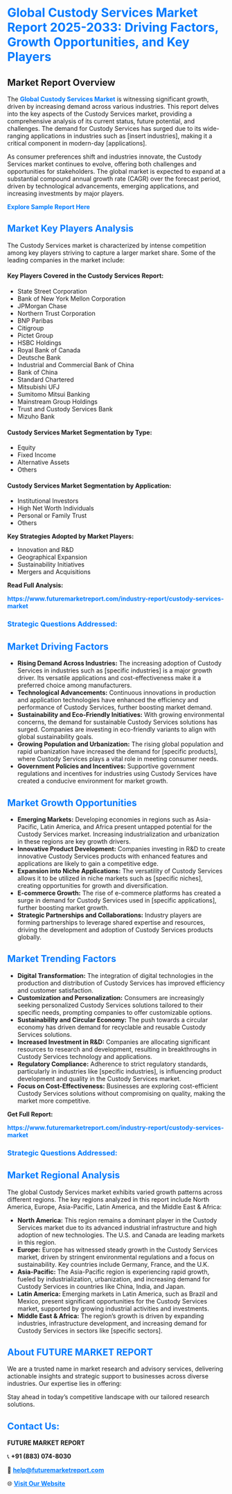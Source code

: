 <h1 style="color: #007BFF;">Global Custody Services Market Report 2025-2033: Driving Factors, Growth Opportunities, and Key Players</h1>

<section id="overview">
<h2>Market Report Overview</h2>
<p>The <a href="https://www.futuremarketreport.com/industry-report/custody-services-market" style="color: #007BFF; text-decoration: none;"><strong>Global Custody Services Market</strong></a> is witnessing significant growth, driven by increasing demand across various industries. This report delves into the key aspects of the Custody Services market, providing a comprehensive analysis of its current status, future potential, and challenges. The demand for Custody Services has surged due to its wide-ranging applications in industries such as [insert industries], making it a critical component in modern-day [applications].</p>
<p>As consumer preferences shift and industries innovate, the Custody Services market continues to evolve, offering both challenges and opportunities for stakeholders. The global market is expected to expand at a substantial compound annual growth rate (CAGR) over the forecast period, driven by technological advancements, emerging applications, and increasing investments by major players.</p>
</section>

<section id="overview">
<p><a href="https://www.futuremarketreport.com/request-sample/reportId=45598" style="color: #007BFF; text-decoration: none;"><strong>Explore Sample Report Here</strong></a></p>
</section>

<section id="key-players">
<h2 style="color: #007BFF;">Market Key Players Analysis</h2>
<p>The Custody Services market is characterized by intense competition among key players striving to capture a larger market share. Some of the leading companies in the market include:</p>
<h4>Key Players Covered in the Custody Services Report:</h4>
<ul><li>State Street Corporation</li><li>Bank of New York Mellon Corporation</li><li>JPMorgan Chase</li><li>Northern Trust Corporation</li><li>BNP Paribas</li><li>Citigroup</li><li>Pictet Group</li><li>HSBC Holdings</li><li>Royal Bank of Canada</li><li>Deutsche Bank</li><li>Industrial and Commercial Bank of China</li><li>Bank of China</li><li>Standard Chartered</li><li>Mitsubishi UFJ</li><li>Sumitomo Mitsui Banking</li><li>Mainstream Group Holdings</li><li>Trust and Custody Services Bank</li><li>Mizuho Bank</li></ul>
<h4>Custody Services Market Segmentation by Type:</h4>
<ul><li>Equity</li><li>Fixed Income</li><li>Alternative Assets</li><li>Others</li></ul>

<h4>Custody Services Market Segmentation by Application:</h4>
<ul><li>Institutional Investors</li><li>High Net Worth Individuals</li><li>Personal or Family Trust</li><li>Others</li></ul>
<p><strong>Key Strategies Adopted by Market Players:</strong></p>
<ul>
<li>Innovation and R&D</li>
<li>Geographical Expansion</li>
<li>Sustainability Initiatives</li>
<li>Mergers and Acquisitions</li>
</ul>
</section>

<section>
<p><strong>Read Full Analysis: </strong></p><a href="https://www.futuremarketreport.com/industry-report/custody-services-market" style="color: #007BFF; text-decoration: none;"><strong>https://www.futuremarketreport.com/industry-report/custody-services-market</strong></a>
<h3 style="color: #007BFF;">Strategic Questions Addressed:</h3>
</section>

<section id="driving-factors">
<h2 style="color: #007BFF;">Market Driving Factors</h2>
<ul>
<li><strong>Rising Demand Across Industries:</strong> The increasing adoption of Custody Services in industries such as [specific industries] is a major growth driver. Its versatile applications and cost-effectiveness make it a preferred choice among manufacturers.</li>
<li><strong>Technological Advancements:</strong> Continuous innovations in production and application technologies have enhanced the efficiency and performance of Custody Services, further boosting market demand.</li>
<li><strong>Sustainability and Eco-Friendly Initiatives:</strong> With growing environmental concerns, the demand for sustainable Custody Services solutions has surged. Companies are investing in eco-friendly variants to align with global sustainability goals.</li>
<li><strong>Growing Population and Urbanization:</strong> The rising global population and rapid urbanization have increased the demand for [specific products], where Custody Services plays a vital role in meeting consumer needs.</li>
<li><strong>Government Policies and Incentives:</strong> Supportive government regulations and incentives for industries using Custody Services have created a conducive environment for market growth.</li>
</ul>
</section>

<section id="growth-opportunities">
<h2 style="color: #007BFF;">Market Growth Opportunities</h2>
<ul>
<li><strong>Emerging Markets:</strong> Developing economies in regions such as Asia-Pacific, Latin America, and Africa present untapped potential for the Custody Services market. Increasing industrialization and urbanization in these regions are key growth drivers.</li>
<li><strong>Innovative Product Development:</strong> Companies investing in R&D to create innovative Custody Services products with enhanced features and applications are likely to gain a competitive edge.</li>
<li><strong>Expansion into Niche Applications:</strong> The versatility of Custody Services allows it to be utilized in niche markets such as [specific niches], creating opportunities for growth and diversification.</li>
<li><strong>E-commerce Growth:</strong> The rise of e-commerce platforms has created a surge in demand for Custody Services used in [specific applications], further boosting market growth.</li>
<li><strong>Strategic Partnerships and Collaborations:</strong> Industry players are forming partnerships to leverage shared expertise and resources, driving the development and adoption of Custody Services products globally.</li>
</ul>
</section>

<section id="trending-factors">
<h2 style="color: #007BFF;">Market Trending Factors</h2>
<ul>
<li><strong>Digital Transformation:</strong> The integration of digital technologies in the production and distribution of Custody Services has improved efficiency and customer satisfaction.</li>
<li><strong>Customization and Personalization:</strong> Consumers are increasingly seeking personalized Custody Services solutions tailored to their specific needs, prompting companies to offer customizable options.</li>
<li><strong>Sustainability and Circular Economy:</strong> The push towards a circular economy has driven demand for recyclable and reusable Custody Services solutions.</li>
<li><strong>Increased Investment in R&D:</strong> Companies are allocating significant resources to research and development, resulting in breakthroughs in Custody Services technology and applications.</li>
<li><strong>Regulatory Compliance:</strong> Adherence to strict regulatory standards, particularly in industries like [specific industries], is influencing product development and quality in the Custody Services market.</li>
<li><strong>Focus on Cost-Effectiveness:</strong> Businesses are exploring cost-efficient Custody Services solutions without compromising on quality, making the market more competitive.</li>
</ul>
</section>

<section>
<p><strong>Get Full Report: </strong></p><a href="https://www.futuremarketreport.com/industry-report/custody-services-market" style="color: #007BFF; text-decoration: none;"><strong>https://www.futuremarketreport.com/industry-report/custody-services-market</strong></a>
<h3 style="color: #007BFF;">Strategic Questions Addressed:</h3>
</section>


<section id="regional-analysis">
<h2 style="color: #007BFF;">Market Regional Analysis</h2>
<p>The global Custody Services market exhibits varied growth patterns across different regions. The key regions analyzed in this report include North America, Europe, Asia-Pacific, Latin America, and the Middle East & Africa:</p>
<ul>
<li><strong>North America:</strong> This region remains a dominant player in the Custody Services market due to its advanced industrial infrastructure and high adoption of new technologies. The U.S. and Canada are leading markets in this region.</li>
<li><strong>Europe:</strong> Europe has witnessed steady growth in the Custody Services market, driven by stringent environmental regulations and a focus on sustainability. Key countries include Germany, France, and the U.K.</li>
<li><strong>Asia-Pacific:</strong> The Asia-Pacific region is experiencing rapid growth, fueled by industrialization, urbanization, and increasing demand for Custody Services in countries like China, India, and Japan.</li>
<li><strong>Latin America:</strong> Emerging markets in Latin America, such as Brazil and Mexico, present significant opportunities for the Custody Services market, supported by growing industrial activities and investments.</li>
<li><strong>Middle East & Africa:</strong> The region’s growth is driven by expanding industries, infrastructure development, and increasing demand for Custody Services in sectors like [specific sectors].</li>
</ul>
</section>

<footer>
<h2 style="color: #007BFF;">About FUTURE MARKET REPORT</h2>
<p>We are a trusted name in market research and advisory services, delivering actionable insights and strategic support to businesses across diverse industries. Our expertise lies in offering:</p>

<p>Stay ahead in today’s competitive landscape with our tailored research solutions.</p>

<h2 style="color: #007BFF;">Contact Us:</h2>
<p><strong>FUTURE MARKET REPORT</strong></p>
<p>📞 <strong>+91 (883) 074-8030</strong></p>
<p>📧 <strong><a href="mailto:help@futuremarketreport.com" style="color: #007BFF;">help@futuremarketreport.com</a></strong></p>
<p>🌐 <strong><a href="https://www.futuremarketreport.com/" style="color: #007BFF;">Visit Our Website</a></strong></p>
</footer>
